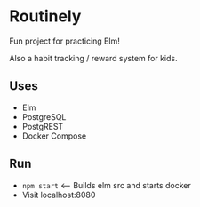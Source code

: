 # Routinely

Fun project for practicing Elm!

Also a habit tracking / reward system for kids.

## Uses

- Elm
- PostgreSQL
- PostgREST
- Docker Compose

## Run

* `npm start` <-- Builds elm src and starts docker
* Visit localhost:8080
